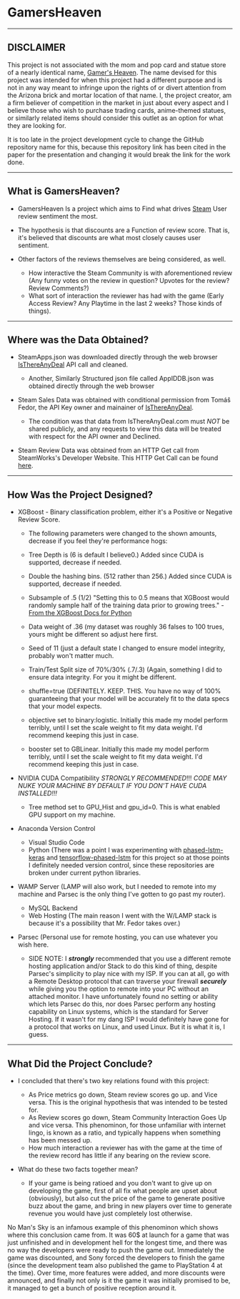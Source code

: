 # GamersHeaven
---------------------------------------------
DISCLAIMER
---------------------------------------------

This project is not associated with the mom and pop card and statue store of a nearly identical name, [Gamer's Heaven](https://www.gamersheaven.life/). The name devised for this project was intended for when this project had a different purpose and is not in any way meant to infringe upon the rights of or divert attention from the Arizona brick and mortar location of that name. I, the project creator, am a firm believer of competition in the market in just about every aspect and I believe those who wish to purchase trading cards, anime-themed statues, or similarly related items should consider this outlet as an option for what they are looking for.

It is too late in the project development cycle to change the GitHub repository name for this, because this repository link has been cited in the paper for the presentation and changing it would break the link for the work done.

---------------------------------------------
  What is GamersHeaven?
---------------------------------------------

- GamersHeaven Is a project which aims to Find what drives [Steam](https://store.steampowered.com/) User review sentiment the most.

- The hypothesis is that discounts are a Function of review score. That is, it's believed that discounts are what most closely causes user sentiment.

- Other factors of the reviews themselves are being considered, as well.
    - How interactive the Steam Community is with aforementioned review (Any funny votes on the review in question? Upvotes for the review? Review Comments?)
    - What sort of interaction the reviewer has had with the game (Early Access Review? Any Playtime in the last 2 weeks? Those kinds of things).


---------------------------------------------
  Where was the Data Obtained?
---------------------------------------------

- SteamApps.json was downloaded directly through the web browser [IsThereAnyDeal](https://isthereanydeal.com/) API call and cleaned.
  - Another, Similarly Structured json file called AppIDDB.json was obtained directly through the web browser

- Steam Sales Data was obtained with conditional permission from Tomáš Fedor, the API Key owner and mainainer of [IsThereAnyDeal](https://isthereanydeal.com/).
  - The condition was that data from IsThereAnyDeal.com must *NOT* be shared publicly, and any requests to view this data will be treated with respect for the API owner and Declined.

- Steam Review Data was obtained from an HTTP Get call from SteamWorks's Developer Website. This HTTP Get Call can be found [here](https://partner.steamgames.com/doc/store/getreviews).



---------------------------------------------
  How Was the Project Designed?
---------------------------------------------

- XGBoost - Binary classification problem, either it's a Positive or Negative Review Score.
  - The following parameters were changed to the shown amounts, decrease if you feel they're performance hogs:
  
   - Tree Depth is (6 is default I believe0.) Added since CUDA is supported, decrease if needed.
   
   - Double the hashing bins. (512 rather than 256.) Added since CUDA is supported, decrease if needed.
   
   - Subsample of .5 (1/2)  "Setting this to 0.5 means that XGBoost would randomly sample half of the training data prior to growing trees." - [From the XGBoost Docs for Python](https://xgboost.readthedocs.io/en/latest/parameter.html)
   
   - Data weight of .36  (my dataset was roughly 36 falses to 100 trues, yours might be different so adjust here first.
   
   - Seed of 11 (just a default state I changed to ensure model integrity, probably won't matter much.

   - Train/Test Split size of 70%/30% (.7/.3) (Again, something I did to ensure data integrity. For you it might be different.
   
   - shuffle=true (DEFINITELY. KEEP. THIS. You have no way of 100% guaranteeing that your model will be accurately fit to the data specs that your model expects.
   
   - objective set to binary:logistic. Initially this made my model perform terribly, until I set the scale weight to fit my data weight. I'd recommend keeping this just in case.

   - booster set to GBLinear. Initially this made my model perform terribly, until I set the scale weight to fit my data weight. I'd recommend keeping this just in case.


- NVIDIA CUDA Compatibility *STRONGLY RECOMMENDED*!!! *CODE MAY NUKE YOUR MACHINE BY DEFAULT IF YOU DON'T HAVE CUDA INSTALLED!!!*
  - Tree method set to GPU_Hist and gpu_id=0. This is what enabled GPU support on my machine.
- Anaconda Version Control
  - Visual Studio Code
  - Python (There was a point I was experimenting with [phased-lstm-keras](https://github.com/fferroni/PhasedLSTM-Keras) and [tensorflow-phased-lstm](https://github.com/philipperemy/tensorflow-phased-lstm) for this project so at those points I definitely needed version control, since these repositories are broken under current python libraries.
- WAMP Server (LAMP will also work, but I needed to remote into my machine and Parsec is the only thing I've gotten to go past my router).
  - MySQL Backend
  - Web Hosting (The main reason I went with the W/LAMP stack is because it's a possibility that Mr. Fedor takes over.)
- Parsec (Personal use for remote hosting, you can use whatever you wish here.

  - SIDE NOTE: I ***strongly*** recommended that you use a different remote hosting application and/or Stack to do this kind of thing, despite Parsec's simplicity to play nice with my ISP. If you can at all, go with a Remote Desktop protocol that can traverse your firewall ***securely*** while giving you the option to remote into your PC without an attached monitor. I have unfortunately found no setting or ability which lets Parsec do this, nor does Parsec perform any hosting capability on Linux systems, which is the standard for Server Hosting. If it wasn't for my dang ISP I would definitely have gone for a protocol that works on Linux, and used Linux. But it is what it is, I guess.


---------------------------------------------
  What Did the Project Conclude?
---------------------------------------------

- I concluded that there's two key relations found with this project:
    - As Price metrics go down, Steam review scores go up. and Vice versa. This is the original hypothesis that was intended to be tested for.
    - As Review scores go down, Steam Community Interaction Goes Up and vice versa. This phenominon, for those unfamiliar with internet lingo, is known as a ratio, and typically happens when something has been messed up.
    - How much interaction a reviewer has with the game at the time of the review record has little if any bearing on the review score.
 
 - What do these two facts together mean?
    - If your game is being ratioed and you don't want to give up on developing the game, first of all fix what people are upset about (obviously), but also cut the price of the game to generate positive buzz about the game, and bring in new players over time to generate revenue you would have just completely lost otherwise.


No Man's Sky is an infamous example of this phenominon which shows where this conclusion came from. It was 60$ at launch for a game that was just unfinished and in development hell for the longest time, and there was no way the developers were ready to push the game out. Immediately the game was discounted, and Sony forced the developers to finish the game (since the development team also published the game to PlayStation 4 at the time). Over time, more features were added, and more discounts were announced, and finally not only is it the game it was initially promised to be, it managed to get a bunch of positive reception around it.
